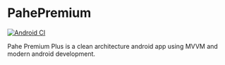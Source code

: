 # PahePremium
[![Android CI](https://github.com/galihif/PahePremium/actions/workflows/android.yml/badge.svg)](https://github.com/galihif/PahePremium/actions/workflows/android.yml)

Pahe Premium Plus is a clean architecture android app using MVVM and modern android development.
